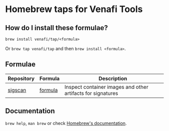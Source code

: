 # Homebrew taps for Venafi Tools

## How do I install these formulae?

`brew install venafi/tap/<formula>`

Or `brew tap venafi/tap` and then `brew install <formula>`.

## Formulae

| Repository | Formula | Description |
| ---------- | ------- | ----------- |
| [sigscan](https://github.com/venafi/sigscan) | [formula](Formula/sigscan.rb) | Inspect container images and other artifacts for signatures |

## Documentation

`brew help`, `man brew` or check [Homebrew's documentation](https://docs.brew.sh).
